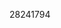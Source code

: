 [//]: # (Created by ./bin/manage_files.pl from ./species/Echinococcus_canadensis/PRJEB8992/Echinococcus_canadensis_PRJEB8992.publication.html on Thu Jun 11 13:44:01 2020)
28241794
